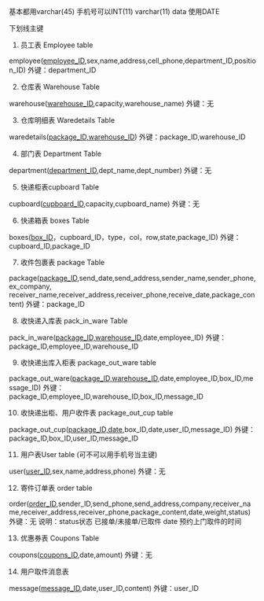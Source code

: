 基本都用varchar(45)
手机号可以INT(11) varchar(11)
data 使用DATE

下划线主键

1. 员工表 Employee table

employee(<u>employee_ID</u>,sex,name,address,cell_phone,department_ID,position_ID)
外键：department_ID

2. 仓库表 Warehouse Table

warehouse(<u>warehouse_ID</u>,capacity,warehouse_name)
外键：无
 

3. 仓库明细表 Waredetails Table 

waredetails(<u>package_ID,warehouse_ID</u>)
外键：package_ID,warehouse_ID 
 

4. 部门表 Department Table

department(<u>department_ID</u>,dept_name,dept_number)
外键：无
 

5. 快递柜表cupboard Table

cupboard(<u>cupboard_ID</u>,capacity,cupboard_name)
外键：无
 

6. 快递箱表  boxes Table

boxes(<u>box_ID</u>，cupboard_ID，type，col，row,state,package_ID)
外键：cupboard_ID,package_ID
 

7. 收件包裹表 package Table 

package(<u>package_ID</u>,send_date,send_address,sender_name,sender_phone,ex_company,	 	receiver_name,receiver_address,receiver_phone,receive_date,package_content)
外键：package_ID
 

8. 收快递入库表 pack_in_ware Table 

pack_in_ware(<u>package_ID,warehouse_ID</u>,date,employee_ID)
外键：package_ID,employee_ID,warehouse_ID
 

9. 收快递出库入柜表 package_out_ware table 

package_out_ware(<u>package_ID,warehouse_ID</u>,date,employee_ID,box_ID,message_ID)
外键：package_ID,employee_ID,warehouse_ID,box_ID,message_ID
 

10. 收快递出柜、用户收件表 package_out_cup table 

package_out_cup(<u>package_ID,date</u>,box_ID,date,user_ID,message_ID)
外键：package_ID,box_ID,user_ID,message_ID
 

11. 用户表User table (可不可以用手机号当主键)

user(<u>user_ID</u>,sex,name,address,phone)
外键：无
 

12. 寄件订单表 order table

order(<u>order_ID</u>,sender_ID,send_phone,send_address,company,receiver_name,receiver_address,receiver_phone,package_content,date,weight,status)
外键：无
说明：status状态  已接单/未接单/已取件
      date 预约上门取件的时间

13. 优惠券表   Coupons Table

coupons(<u>coupons_ID</u>,date,amount)
外键：无


14. 用户取件消息表

message(<u>message_ID</u>,date,user_ID,content)
外键：user_ID